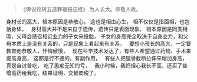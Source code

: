 > ﻿《佛说轮转五道罪福报应经》
> 为人长大。恭敬人故。

身材长的高大，根本原因是恭敬心，
这也是相由心生，
相不仅仅是指面相，也包括身体，
&nbsp;
身材高大并不是来自于遗传，遗传只是表面现象，
根本原因是同类相吸，父母会感召相近业力的子女来投胎，
子女的身高完全取决于自身业力，和父母本质上是没有关系的，只是现象上看起来有关系，
&nbsp;
要想小孩长的高大，一定要教育他恭敬人，忏悔傲慢，
&nbsp;
现在科学技术发达了，有些人希望通过药物、手术来提高身高，
这都是行不通的，有副作用，
&nbsp;
有些人把腿骨截断拉伸来增加身高，真是自讨苦吃，
吃了愚痴无知的亏，
&nbsp;
我小时候，我妈担心我长不高，还买了些增高药给我吃，结果证明，交智商税了。

